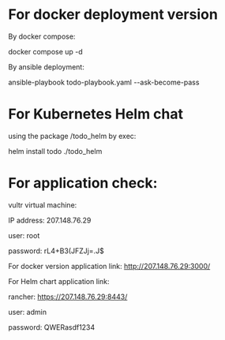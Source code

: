 # For docker deployment version

By docker compose:

docker compose up -d

By ansible deployment:

ansible-playbook todo-playbook.yaml --ask-become-pass


# For Kubernetes Helm chat

using the package /todo_helm by exec:

helm install todo ./todo_helm


# For application check:

vultr virtual machine:

IP address: 207.148.76.29

user: root

password: rL4+B3(JFZJj=.J$

For docker version application link: http://207.148.76.29:3000/

For Helm chart application link:

rancher: https://207.148.76.29:8443/

user: admin

password: QWERasdf1234
